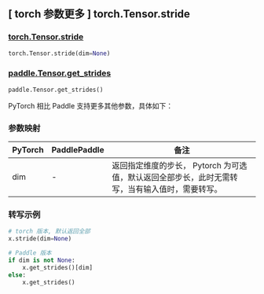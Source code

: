 ## [ torch 参数更多 ] torch.Tensor.stride

### [torch.Tensor.stride](https://pytorch.org/docs/stable/generated/torch.Tensor.stride.html#torch-tensor-stride)

```python
torch.Tensor.stride(dim=None)
```

### [paddle.Tensor.get_strides](https://www.paddlepaddle.org.cn/documentation/docs/zh/develop/api/paddle/Tensor_cn.html#tensor)

```python
paddle.Tensor.get_strides()
```

PyTorch 相比 Paddle 支持更多其他参数，具体如下：

### 参数映射


| PyTorch | PaddlePaddle | 备注                                                                                          |
| ------- | ------------ | --------------------------------------------------------------------------------------------- |
| dim     | -            | 返回指定维度的步长， Pytorch 为可选值，默认返回全部步长，此时无需转写，当有输入值时，需要转写。 |

### 转写示例

```python
# torch 版本, 默认返回全部
x.stride(dim=None)

# Paddle 版本
if dim is not None:
    x.get_strides()[dim]
else:
    x.get_strides()
```
